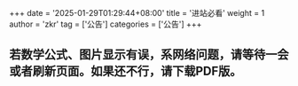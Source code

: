 +++
date = '2025-01-29T01:29:44+08:00'
title = '进站必看'
weight = 1
author = 'zkr'
tag = ['公告']
categories = ['公告']
+++

## 若数学公式、图片显示有误，系网络问题，请等待一会或者刷新页面。如果还不行，请下载PDF版。

